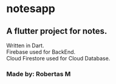 # notesapp

## A flutter project for notes.
Written in Dart.<br />
Firebase used for BackEnd.<br />
Cloud Firestore used for Cloud Database.

### Made by: Robertas M

